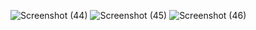 ![Screenshot (44)](https://github.com/user-attachments/assets/9f5cdb9d-4cf9-4413-b74f-a7a3657562e0)
![Screenshot (45)](https://github.com/user-attachments/assets/0c19d888-d6b6-472b-b9db-a9ec6ae7db36)
![Screenshot (46)](https://github.com/user-attachments/assets/a6b1ff07-94c0-47e4-a919-b9149bb98c75)
